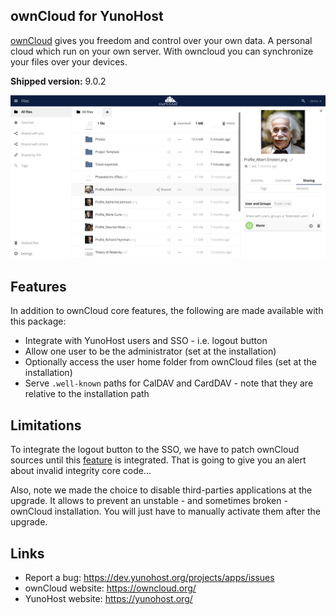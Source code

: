 ownCloud for YunoHost
---------------------

[ownCloud](https://owncloud.org) gives you freedom and control over your
own data. A personal cloud which run on your own server. With owncloud
you can synchronize your files over your devices.

**Shipped version:** 9.0.2

![](https://github.com/owncloud/screenshots/blob/master/files/sidebar_1.png)

## Features

In addition to ownCloud core features, the following are made available with
this package:

 * Integrate with YunoHost users and SSO - i.e. logout button
 * Allow one user to be the administrator (set at the installation)
 * Optionally access the user home folder from ownCloud files (set at the installation)
 * Serve `.well-known` paths for CalDAV and CardDAV - note that they are relative to the installation path

## Limitations

To integrate the logout button to the SSO, we have to patch ownCloud sources
until this [feature](https://github.com/owncloud/core/pull/24642) is integrated.
That is going to give you an alert about invalid integrity core code...

Also, note we made the choice to disable third-parties applications at the
upgrade. It allows to prevent an unstable - and sometimes broken - ownCloud
installation. You will just have to manually activate them after the upgrade.

## Links

 * Report a bug: https://dev.yunohost.org/projects/apps/issues
 * ownCloud website: https://owncloud.org/
 * YunoHost website: https://yunohost.org/
